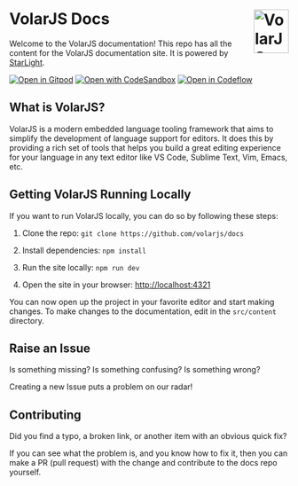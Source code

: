 # VolarJS Docs <img align="right" valign="center" height="79" width="63" src="https://volarjs.dev/favicon.svg" alt="VolarJS logo" />

Welcome to the VolarJS documentation! This repo has all the content for the VolarJS documentation site. It is powered by [StarLight](<https://starlight.astro.build/>).

[![Open in Gitpod](https://gitpod.io/button/open-in-gitpod.svg)](https://gitpod.io/#https://github.com/volarjs/docs)
[![Open with CodeSandbox](https://assets.codesandbox.io/github/button-edit-lime.svg)](https://codesandbox.io/p/github.com/volarjs/docs)
[![Open in Codeflow](https://developer.stackblitz.com/img/open_in_codeflow.svg)](https://pr.new/github.com/volarjs/docs)

## What is VolarJS?

VolarJS is a modern embedded language tooling framework that aims to simplify the development of language support for editors. It does this by providing a rich set of tools that helps you build a great editing experience for your language in any text editor like VS Code, Sublime Text, Vim, Emacs, etc.

## Getting VolarJS Running Locally

If you want to run VolarJS locally, you can do so by following these steps:

1. Clone the repo: `git clone https://github.com/volarjs/docs`

2. Install dependencies: `npm install`

3. Run the site locally: `npm run dev`

4. Open the site in your browser: <http://localhost:4321>

You can now open up the project in your favorite editor and start making changes. To make changes to the documentation, edit in the `src/content` directory.

## Raise an Issue

Is something missing?
Is something confusing?
Is something wrong?

Creating a new Issue puts a problem on our radar!

## Contributing

Did you find a typo, a broken link, or another item with an obvious quick fix?

If you can see what the problem is, and you know how to fix it, then you can make a PR (pull request) with the change and contribute to the docs repo yourself.
